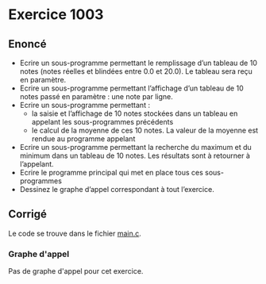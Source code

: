 # Exercice 1003

## Enoncé

- Ecrire un sous-programme permettant le remplissage d’un tableau de 10 notes (notes réelles et blindées entre 0.0 et 20.0). Le tableau sera reçu en paramètre.
- Ecrire un sous-programme permettant l’affichage d’un tableau de 10 notes passé en paramètre : une note par ligne.
- Ecrire un sous-programme permettant :
    - la saisie et l’affichage de 10 notes stockées dans un tableau en appelant les sous-programmes précédents
    - le calcul de la moyenne de ces 10 notes. La valeur de la moyenne est rendue au programme appelant
- Ecrire un sous-programme permettant la recherche du maximum et du minimum dans un tableau de 10 notes. Les résultats sont à retourner à l’appelant.
- Ecrire le programme principal qui met en place tous ces sous-programmes
- Dessinez le graphe d’appel correspondant à tout l’exercice.

## Corrigé

Le code se trouve dans le fichier [main.c](../code/main.c).

### Graphe d'appel

Pas de graphe d'appel pour cet exercice.